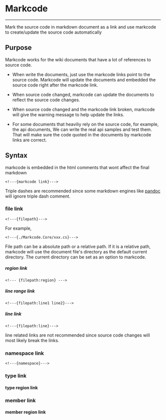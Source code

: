 # Markcode

------------------------

Mark the source code in markdown document as a link and use markcode to create/update the source code automatically

## Purpose

Markcode works for the wiki documents that have a lot of references to source code.

* When write the documents, just use the markcode links point to the source code. Markcode will update the documents and embedded the source code right after the markcode link.

* When source code changed, markcode can update the documents to reflect the source code changes.

* When source code changed and the markcode link broken, markcode will give the warning message to help update the links.

* For some documents that heaviliy rely on the source code, for example, the api documents, We can write the real api samples and test them. That will make sure the code quoted in the documents by markcode links are correct. 

## Syntax

markcode is embedded in the html comments that wont affect the final markdown

    <!---{markcode link}--->

Triple dashes are recommended since some markdown engines like [pandoc][pandoc] will ignore triple  dash comment.

### file link

    <!---{filepath}--->

For example,

    <!---{./Markcode.Core/xxx.cs}--->

File path can be a absolute path or a relative path. If it is a relative path, markcode will use the document file's directory as the default current directory. The current directory can be set as an option to markcode.

##### region link

    <!--- {filepath:region} --->

##### line range link

    <!---{filepath:line1 line2}--->

##### line link

    <!---{filepath:line}--->

line related links are not recommended since source code changes will most likely break the links. 

### namespace link

    <!---{namespace}--->

### type link

#### type region link

### member link

#### member region link



[pandoc]: http://johnmacfarlane.net/pandoc/ "a universal document converter"